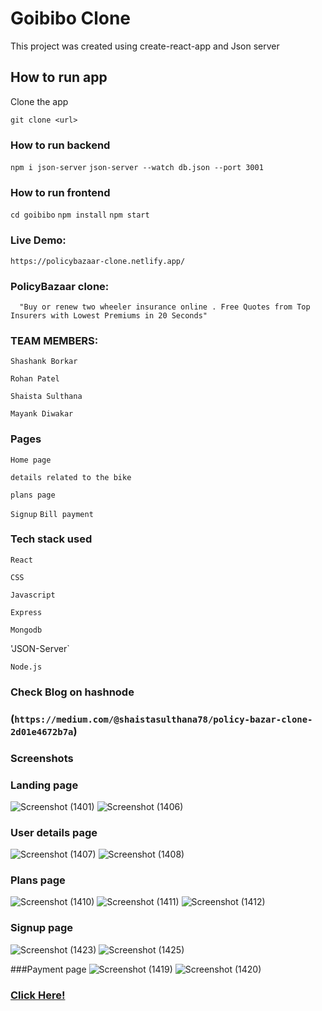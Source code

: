 # Goibibo Clone

This project was created using create-react-app and Json server

## How to run app

Clone the app

`git clone <url>`


  
  

### How to run backend

`npm i json-server`
 `json-server --watch db.json --port 3001`
 
 ### How to run frontend

`cd goibibo`
`npm install`
`npm start`


### Live Demo:
`https://policybazaar-clone.netlify.app/`

### PolicyBazaar clone:

`   "Buy or renew two wheeler insurance online . Free Quotes from Top Insurers with Lowest Premiums in 20 Seconds"
`


### TEAM MEMBERS:

`Shashank Borkar`

`Rohan Patel`

`Shaista Sulthana`

`Mayank Diwakar`


### Pages

 `Home page `

 `details related to the bike `

`plans page`

`Signup`
`Bill payment`

### Tech stack used

`React`

`CSS`

`Javascript`

`Express`

`Mongodb`

'JSON-Server`

`Node.js`

### Check Blog on hashnode

### (`https://medium.com/@shaistasulthana78/policy-bazar-clone-2d01e4672b7a`)

### Screenshots

### Landing page
![Screenshot (1401)](https://user-images.githubusercontent.com/83760178/146816805-8193e808-6abb-4e70-98d1-813d5401663c.png)
![Screenshot (1406)](https://user-images.githubusercontent.com/83760178/146816858-0914e3ab-02c8-4a19-bed7-c65061201abb.png)



### User details page
![Screenshot (1407)](https://user-images.githubusercontent.com/83760178/146816901-6834b4b9-ca29-46f1-b013-8d83ae287274.png)
![Screenshot (1408)](https://user-images.githubusercontent.com/83760178/146816916-f777c640-745f-4f61-9ef3-ae7c8e0b1121.png)



### Plans page
![Screenshot (1410)](https://user-images.githubusercontent.com/83760178/146816935-4d987522-fdbf-4292-b9c6-13a5a3862c97.png)
![Screenshot (1411)](https://user-images.githubusercontent.com/83760178/146816961-ea4ff4e0-596d-4ada-af63-2794ebe1bea9.png)
![Screenshot (1412)](https://user-images.githubusercontent.com/83760178/146816973-b88fcfe0-2d42-4206-a5b5-c7164f2ec2ed.png)


### Signup page
![Screenshot (1423)](https://user-images.githubusercontent.com/83760178/146816987-a51cd3c5-16e1-48be-8423-2464d1ecd8b7.png)
![Screenshot (1425)](https://user-images.githubusercontent.com/83760178/146817009-6cb81606-7eb1-4152-a4b9-4f933052a468.png)

###Payment page
![Screenshot (1419)](https://user-images.githubusercontent.com/83760178/146817063-cc16f4ec-f6ab-4b0f-9855-eb07181cbbd8.png)
![Screenshot (1420)](https://user-images.githubusercontent.com/83760178/146817072-cc08b5e6-060e-4168-8ecf-8f58214d30b2.png)

### [Click Here!](https://policybazaar-clone.netlify.app/)
